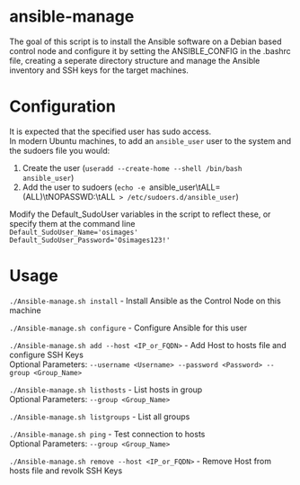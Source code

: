 # ansible-manage
The goal of this script is to install the Ansible software on a Debian based control node and configure it by setting the ANSIBLE_CONFIG in the .bashrc file, creating a seperate directory structure and manage the Ansible inventory and SSH keys for the target machines.

# Configuration
It is expected that the specified user has sudo access.  
In modern Ubuntu machines, to add an `ansible_user` user to the system and the sudoers file you would:  
1) Create the user (`useradd --create-home --shell /bin/bash ansible_user`)  
2) Add the user to sudoers (`echo -e `ansible_user\tALL=(ALL)\tNOPASSWD:\tALL` > /etc/sudoers.d/ansible_user`)  

Modify the Default_SudoUser variables in the script to reflect these, or specify them at the command line  
`Default_SudoUser_Name='osimages'`  
`Default_SudoUser_Password='Osimages123!'`  

# Usage
`./Ansible-manage.sh install` - Install Ansible as the Control Node on this machine  

`./Ansible-manage.sh configure` - Configure Ansible for this user  

`./Ansible-manage.sh add --host <IP_or_FQDN>` - Add Host to hosts file and configure SSH Keys  
        Optional Parameters: `--username <Username> --password <Password> --group <Group_Name>`  

`./Ansible-manage.sh listhosts` - List hosts in group  
        Optional Parameters: `--group <Group_Name>`  

`./Ansible-manage.sh listgroups` - List all groups  

`./Ansible-manage.sh ping` - Test connection to hosts  
        Optional Parameters: `--group <Group_Name>`  

`./Ansible-manage.sh remove --host <IP_or_FQDN>` - Remove Host from hosts file and revolk SSH Keys  
